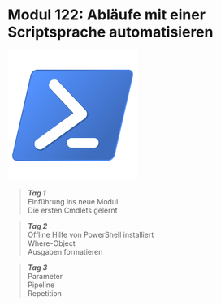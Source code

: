 # Modul 122: Abläufe mit einer Scriptsprache automatisieren <!-- {docsify-ignore} -->

![PowerShell Logo >](_img/powershell_logo.png ':no-zoom :size=200')

> ***Tag 1***  
> Einführung ins neue Modul  
> Die ersten Cmdlets gelernt

> ***Tag 2***  
> Offline Hilfe von PowerShell installiert  
> Where-Object  
> Ausgaben formatieren

> ***Tag 3***  
> Parameter  
> Pipeline  
> Repetition